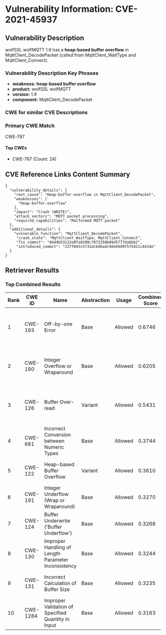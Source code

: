 # Vulnerability Information: CVE-2021-45937

## Vulnerability Description
wolfSSL wolfMQTT 1.9 has a **heap-based buffer overflow** in MqttClient_DecodePacket (called from MqttClient_WaitType and MqttClient_Connect).

### Vulnerability Description Key Phrases
- **weakness:** **heap-based buffer overflow**
- **product:** wolfSSL wolfMQTT
- **version:** 1.9
- **component:** MqttClient_DecodePacket

### CWE for similar CVE Descriptions
### Primary CWE Match
CWE-787

#### Top CWEs
- CWE-787 (Count: 24)

## CVE Reference Links Content Summary
```
{
  "vulnerability_details": {
    "root_cause": "Heap-buffer-overflow in MqttClient_DecodePacket",
    "weaknesses": [
      "Heap-buffer-overflow"
    ],
    "impact": "Crash (WRITE)",
    "attack_vectors": "MQTT packet processing",
    "required_capabilities": "Malformed MQTT packet"
  },
  "additional_details": {
    "vulnerable_function": "MqttClient_DecodePacket",
     "crash_state": "MqttClient_WaitType, MqttClient_Connect",
     "fix_commit": "84d4b53122e0fa0280c7872350b89d5777dabbb2",
     "introduced_commit": "237f693c5731dcbd6adc9de69d9f575421c4414e"
  }
}
```

## Retriever Results

### Top Combined Results

| Rank | CWE ID | Name | Abstraction | Usage | Combined Score | Retrievers | Individual Scores |
|------|--------|------|-------------|-------|---------------|------------|-------------------|
| 1 | CWE-193 | Off-by-one Error | Base | Allowed | 0.6746 | dense, sparse, graph | dense: 0.566, sparse: 0.108, graph: 0.923 |
| 2 | CWE-190 | Integer Overflow or Wraparound | Base | Allowed | 0.6205 | dense, sparse, graph | dense: 0.564, sparse: 0.115, graph: 0.762 |
| 3 | CWE-126 | Buffer Over-read | Variant | Allowed | 0.5431 | dense, sparse, graph | dense: 0.579, sparse: 0.116, graph: 0.650 |
| 4 | CWE-681 | Incorrect Conversion between Numeric Types | Base | Allowed | 0.3744 | sparse, graph | sparse: 0.106, graph: 0.878 |
| 5 | CWE-122 | Heap-based Buffer Overflow | Variant | Allowed | 0.3610 | dense, sparse | dense: 0.598, sparse: 0.160 |
| 6 | CWE-191 | Integer Underflow (Wrap or Wraparound) | Base | Allowed | 0.3270 | dense, sparse | dense: 0.545, sparse: 0.095 |
| 7 | CWE-124 | Buffer Underwrite ('Buffer Underflow') | Base | Allowed | 0.3268 | dense, sparse | dense: 0.542, sparse: 0.097 |
| 8 | CWE-130 | Improper Handling of Length Parameter Inconsistency | Base | Allowed | 0.3244 | dense, sparse | dense: 0.534, sparse: 0.100 |
| 9 | CWE-131 | Incorrect Calculation of Buffer Size | Base | Allowed | 0.3235 | dense, sparse | dense: 0.530, sparse: 0.102 |
| 10 | CWE-1284 | Improper Validation of Specified Quantity in Input | Base | Allowed | 0.3163 | dense, sparse | dense: 0.515, sparse: 0.103 |

